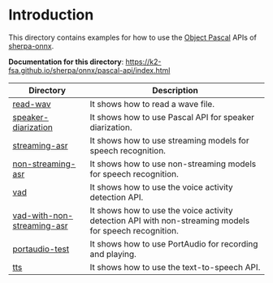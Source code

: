 # Introduction

This directory contains examples for how to use the [Object Pascal](https://en.wikipedia.org/wiki/Object_Pascal)
APIs of [sherpa-onnx](https://github.com/k2-fsa/sherpa-onnx).

**Documentation for this directory**:
https://k2-fsa.github.io/sherpa/onnx/pascal-api/index.html

|Directory| Description|
|---------|------------|
|[read-wav](./read-wav)|It shows how to read a wave file.|
|[speaker-diarization](./speaker-diarization)|It shows how to use Pascal API for speaker diarization.|
|[streaming-asr](./streaming-asr)| It shows how to use streaming models for speech recognition.|
|[non-streaming-asr](./non-streaming-asr)| It shows how to use non-streaming models for speech recognition.|
|[vad](./vad)| It shows how to use the voice activity detection API.|
|[vad-with-non-streaming-asr](./vad-with-non-streaming-asr)| It shows how to use the voice activity detection API with non-streaming models for speech recognition.|
|[portaudio-test](./portaudio-test)| It shows how to use PortAudio for recording and playing.|
|[tts](./tts)| It shows how to use the text-to-speech API.|
